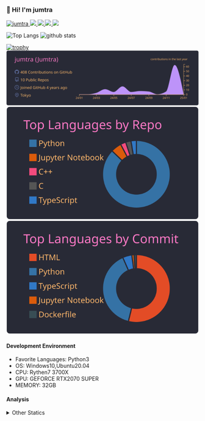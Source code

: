 ### 👋 Hi! I'm jumtra
<p align="left"> 
  <a href="https://github.com/jumtra/jumtra/">
    <img src="https://komarev.com/ghpvc/?username=jumtra" alt="jumtra" />
  </a>
  <a href="http://twitter.com/Jumtra1">
    <img height="20" src="https://img.shields.io/twitter/follow/Jumtra1?label=Twitter&logo=twitter&style=flat" />
  </a>
  <a href="https://github.com/jumtra">
    <img height="20" src="https://img.shields.io/github/followers/jumtra?label=follow&logo=github&style=flat" />
  </a>
  <a href="http://qiita.com/Jumtra">
    <img height="20" src="https://qiita-badge.apiapi.app/s/Jumtra/posts.svg" />
  </a>
  <a href="http://qiita.com/Jumtra">
    <img height="20" src="https://qiita-badge.apiapi.app/s/Jumtra/contributions.svg" />
  </a>
</p>

<p align="left"> 
  <img alt="Top Langs" height="150px" src="https://github-readme-stats.vercel.app/api/top-langs/?username=jumtra&layout=compact&count_private=true&show_icons=true&show_icons=true&theme=onedark" />
  <img alt="github stats" height="150px" src="https://github-readme-stats.vercel.app/api?username=jumtra&count_private=true&show_icons=true&show_icons=true&theme=onedark" />
</p>

[![trophy](https://github-profile-trophy.vercel.app/?username=jumtra&theme=gruvbox)](https://github.com/ryo-ma/github-profile-trophy)
[![](https://raw.githubusercontent.com/jumtra/jumtra/master/profile-summary-card-output/dracula/0-profile-details.svg)](https://github.com/vn7n24fzkq/github-profile-summary-cards)
[![](https://raw.githubusercontent.com/jumtra/jumtra/master/profile-summary-card-output/dracula/1-repos-per-language.svg)](https://github.com/vn7n24fzkq/github-profile-summary-cards)
[![](https://raw.githubusercontent.com/jumtra/jumtra/master/profile-summary-card-output/dracula/2-most-commit-language.svg)](https://github.com/vn7n24fzkq/github-profile-summary-cards)


#### Development Environment

- Favorite Languages: Python3
- OS: Windows10,Ubuntu20.04
- CPU: Rythen7 3700X
- GPU: GEFORCE RTX2070 SUPER
- MEMORY: 32GB

#### Analysis
<details>
  <summary>Other Statics</summary>
<!--START_SECTION:waka-->
![Code Time](http://img.shields.io/badge/Code%20Time-491%20hrs-blue)

![Profile Views](http://img.shields.io/badge/Profile%20Views-0-blue)

**🐱 My GitHub Data** 

> 📦 411.7 kB Used in GitHub's Storage 
 > 
> 🏆 0 Contributions in the Year 2025
 > 
> 💼 Opted to Hire
 > 
> 📜 13 Public Repositories 
 > 
> 🔑 35 Private Repositories 
 > 
**I'm an Early 🐤** 

```text
🌞 Morning                132 commits         █████░░░░░░░░░░░░░░░░░░░░   18.67 % 
🌆 Daytime                231 commits         ████████░░░░░░░░░░░░░░░░░   32.67 % 
🌃 Evening                314 commits         ███████████░░░░░░░░░░░░░░   44.41 % 
🌙 Night                  30 commits          █░░░░░░░░░░░░░░░░░░░░░░░░   04.24 % 
```
📅 **I'm Most Productive on Monday** 

```text
Monday                   132 commits         █████░░░░░░░░░░░░░░░░░░░░   18.67 % 
Tuesday                  125 commits         ████░░░░░░░░░░░░░░░░░░░░░   17.68 % 
Wednesday                119 commits         ████░░░░░░░░░░░░░░░░░░░░░   16.83 % 
Thursday                 80 commits          ███░░░░░░░░░░░░░░░░░░░░░░   11.32 % 
Friday                   66 commits          ██░░░░░░░░░░░░░░░░░░░░░░░   09.34 % 
Saturday                 109 commits         ████░░░░░░░░░░░░░░░░░░░░░   15.42 % 
Sunday                   76 commits          ███░░░░░░░░░░░░░░░░░░░░░░   10.75 % 
```


📊 **This Week I Spent My Time On** 

```text
🕑︎ Time Zone: Asia/Tokyo

💬 Programming Languages: 
JavaScript               1 hr 10 mins        █████████████░░░░░░░░░░░░   53.85 % 
TypeScript               25 mins             █████░░░░░░░░░░░░░░░░░░░░   19.69 % 
CSS                      13 mins             ███░░░░░░░░░░░░░░░░░░░░░░   10.52 % 
JSON                     8 mins              ██░░░░░░░░░░░░░░░░░░░░░░░   06.53 % 
TSConfig                 5 mins              █░░░░░░░░░░░░░░░░░░░░░░░░   04.30 % 

🔥 Editors: 
VS Code                  2 hrs 11 mins       █████████████████████████   100.00 % 

🐱‍💻 Projects: 
paper-app                1 hr 35 mins        ██████████████████░░░░░░░   72.54 % 
react-news-app           22 mins             ████░░░░░░░░░░░░░░░░░░░░░   17.11 % 
perplexity               6 mins              █░░░░░░░░░░░░░░░░░░░░░░░░   04.89 % 
my-react                 4 mins              █░░░░░░░░░░░░░░░░░░░░░░░░   03.23 % 
frontend                 2 mins              █░░░░░░░░░░░░░░░░░░░░░░░░   02.22 % 

💻 Operating System: 
Windows                  2 hrs 11 mins       █████████████████████████   100.00 % 
```

**I Mostly Code in Python** 

```text
Python                   39 repos            ████████████████████░░░░░   81.25 % 
Jupyter Notebook         3 repos             ██░░░░░░░░░░░░░░░░░░░░░░░   06.25 % 
JavaScript               1 repo              █░░░░░░░░░░░░░░░░░░░░░░░░   02.08 % 
HTML                     1 repo              █░░░░░░░░░░░░░░░░░░░░░░░░   02.08 % 
Dockerfile               1 repo              █░░░░░░░░░░░░░░░░░░░░░░░░   02.08 % 
```



**Timeline**

![Lines of Code chart](https://raw.githubusercontent.com/jumtra/jumtra/master/assets/bar_graph.png)


 Last Updated on 16/01/2025 19:34:42 UTC
<!--END_SECTION:waka-->
 </details>
